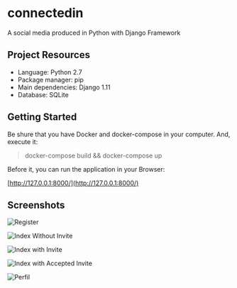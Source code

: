 # connectedin

A social media produced in Python with Django Framework

## Project Resources
 - Language: Python 2.7
 - Package manager: pip
 - Main dependencies: Django 1.11
 - Database: SQLite

## Getting Started
Be shure that you have Docker and docker-compose in your computer. And, execute it:

> docker-compose build && docker-compose up

Before it, you can run the application in your Browser:

[http://127.0.0.1:8000/](http://127.0.0.1:8000/)


## Screenshots

![Register](https://i.imgur.com/zhbbvBr.jpg)

![Index Without Invite](https://i.imgur.com/XYAWUc2.jpg)

![Index with Invite](https://i.imgur.com/lIivztI.jpg)

![Index with Accepted Invite](https://i.imgur.com/lS6ELTl.jpg)

![Perfil](https://i.imgur.com/IMuVto3.jpg)
